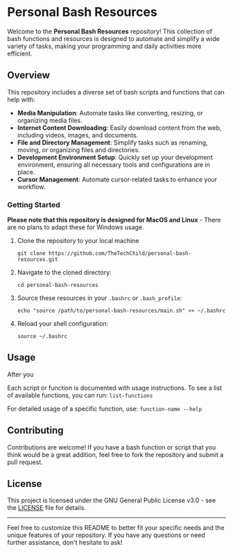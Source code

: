 # Personal Bash Resources

Welcome to the **Personal Bash Resources** repository! This collection of bash functions and resources is designed to automate and simplify a wide variety of tasks, making your programming and daily activities more efficient.

## Overview

This repository includes a diverse set of bash scripts and functions that can help with:

- **Media Manipulation**: Automate tasks like converting, resizing, or organizing media files.
- **Internet Content Downloading**: Easily download content from the web, including videos, images, and documents.
- **File and Directory Management**: Simplify tasks such as renaming, moving, or organizing files and directories.
- **Development Environment Setup**: Quickly set up your development environment, ensuring all necessary tools and configurations are in place.
- **Cursor Management**: Automate cursor-related tasks to enhance your workflow.

### Getting Started

**Please note that this repository is designed for MacOS and Linux** - There are no plans to adapt these for Windows usage.

1. Clone the repository to your local machine
   ```
   git clone https://github.com/TheTechChild/personal-bash-resources.git
   ```

2. Navigate to the cloned directory:
   ```
   cd personal-bash-resources
   ```

3. Source these resources in your `.bashrc` or `.bash_profile`:
   ```
   echo "source /path/to/personal-bash-resources/main.sh" >> ~/.bashrc
   ```

4. Reload your shell configuration:
   ```
   source ~/.bashrc
   ```

## Usage

After you 

Each script or function is documented with usage instructions. To see a list of available functions, you can run: `list-functions`

For detailed usage of a specific function, use: `function-name --help`

## Contributing

Contributions are welcome! If you have a bash function or script that you think would be a great addition, feel free to fork the repository and submit a pull request.

## License

This project is licensed under the GNU General Public License v3.0 - see the [LICENSE](LICENSE) file for details.

---

Feel free to customize this README to better fit your specific needs and the unique features of your repository. If you have any questions or need further assistance, don't hesitate to ask!